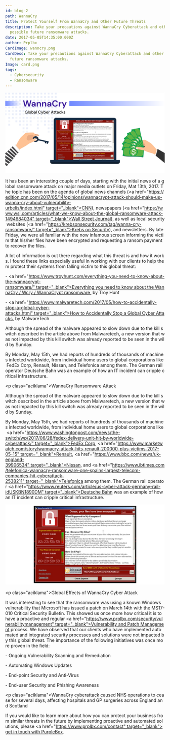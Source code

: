 ```yaml
---
id: blog-2
path: WannaCry
title: Protect Yourself From WannaCry and Other Future Threats
description: Take your precautions against WannaCry Cyberattack and other
  possible future ransomware attacks.
date: 2017-05-05T14:35:00.000Z
author: Prplbx
CardImage: wanncry.png
CardDesc: Take your precautions against WannaCry Cyberattack and other possible
  future ransomware attacks.
Image: card.png
tags:
  - Cybersecurity
  - Ransomware
---
```

<!--StartFragment-->

![WannaCry illustration by Purplebox](wanmeta.png "WannaCry illustration by Purplebox")

It has been an interesting couple of days, starting with the initial news of a global ransomware attack on major media outlets on Friday, Mat 13th, 2017. The topic has been on the agenda of global news channels (<a href="https://edition.cnn.com/2017/05/14/opinions/wannacrypt-attack-should-make-us-wanna-cry-about-vulnerability-urbelis/index.html" target="_blank">CNN</a>), newspapers (<a href="https://www.wsj.com/articles/what-we-know-about-the-global-ransomware-attack-1494684034" target="_blank">Wall Street Journal</a>), as well as local security websites (<a href="https://krebsonsecurity.com/tag/wanna-cry-ransomware/" target="_blank">Krebs on Security</a>), and newsletters. By late Friday, we were all familiar with the now infamous screen informing the victim that his/her files have been encrypted and requesting a ransom payment to recover the files.

A lot of information is out there regarding what this threat is and how it works. I found these links especially useful in working with our clients to help them protect their systems from falling victim to this global threat:

\- <a href="https://www.troyhunt.com/everything-you-need-to-know-about-the-wannacrypt-ransomware/" target="_blank">Everything you need to know about the WannaCry / Wcry / WannaCrypt ransomware </a> by Troy Hunt

\- <a href="https://www.malwaretech.com/2017/05/how-to-accidentally-stop-a-global-cyber-attacks.html" target="_blank">How to Accidentally Stop a Global Cyber Attacks </a> by MalwareTech

Although the spread of the malware appeared to slow down due to the kill switch described in the article above from Malwaretech, a new version that was not impacted by this kill switch was already reported to be seen in the wild by Sunday.

By Monday, May 15th, we had reports of hundreds of thousands of machines infected worldwide, from individual home users to global corporations like FedEx Corp, Renault, Nissan, and Telefonica among them. The German rail operator Deutsche Bahn was an example of how an IT incident can cripple critical infrastructure.

<p class="aciklama">WannaCry Ransomware Attack</p>

Although the spread of the malware appeared to slow down due to the kill switch described in the article above from Malwaretech, a new version that was not impacted by this kill switch was already reported to be seen in the wild by Sunday.

By Monday, May 15th, we had reports of hundreds of thousands of machines infected worldwide, from individual home users to global corporations like <a href="https://www.washingtonpost.com/news/the-switch/wp/2017/06/28/fedex-delivery-unit-hit-by-worldwide-cyberattack/" target="_blank">FedEx Corp</a>, <a href="https://www.marketwatch.com/story/wannacry-attack-hits-renault-200000-plus-victims-2017-05-15" target="_blank">Renault</a>, <a href="https://www.bbc.com/news/uk-england-39906534" target="_blank">Nissan</a>, and <a href="https://www.ibtimes.com/telefonica-wannacry-ransomware-one-spains-largest-telecom-companies-hit-cyberattack-2538211" target="_blank">Telefonica</a> among them. The German rail operator <a href="https://www.reuters.com/article/us-cyber-attack-germany-rail-idUSKBN1890DM" target="_blank">Deutsche Bahn</a> was an example of how an IT incident can cripple critical infrastructure.

![Image shows WannaCry Ransomware Attack screenshot](protect-yourself-from-wannacry-and-other-future-threats-image-1.jpg "image title")

<p class="aciklama">Global Effects of WannaCry Cyber Attack</p>

It was interesting to see that the ransomware was using a known Windows vulnerability that Microsoft has issued a patch on March 14th with the MS17-010 Critical Security Bulletin. This showed us once more how critical it is to have a proactive and regular <a href="https://www.prplbx.com/security/vulnerabilitymanagement" target="_blank">Vulnerability and Patch Management</a> process. We have observed that our clients who have implemented automated and integrated security processes and solutions were not impacted by this global threat. The importance of the following initiatives was once more proven in the field:

\- Ongoing Vulnerability Scanning and Remediation

\- Automating Windows Updates

\- End-point Security and Anti-Virus

\- End-user Security and Phishing Awareness

<p class="aciklama">WannaCry cyberattack caused NHS operations to cease for several days, affecting hospitals and GP surgeries across England and Scotland</p>

If you would like to learn more about how you can protect your business from similar threats in the future by implementing proactive and automated solutions, please <a href="https://www.prplbx.com/contact" target="_blank">get in touch with PurpleBox</a>.

<!--EndFragment-->